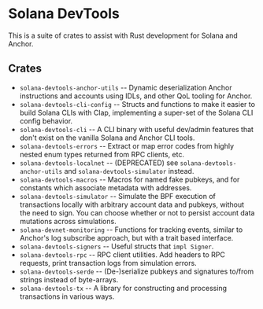 # Solana DevTools

This is a suite of crates to assist with Rust development for Solana and Anchor.

## Crates

- `solana-devtools-anchor-utils` -- Dynamic deserialization Anchor instructions and accounts using IDLs, and other QoL tooling for Anchor.
- `solana-devtools-cli-config` -- Structs and functions to make it easier to build Solana CLIs with Clap, implementing a super-set of the Solana CLI config behavior.
- `solana-devtools-cli` -- A CLI binary with useful dev/admin features that don't exist on the vanilla Solana and Anchor CLI tools.
- `solana-devtools-errors` -- Extract or map error codes from highly nested enum types returned from RPC clients, etc.
- `solana-devtools-localnet` -- (DEPRECATED) see `solana-devtools-anchor-utils` and `solana-devtools-simulator` instead.
- `solana-devtools-macros` -- Macros for named fake pubkeys, and for constants which associate metadata with addresses.
- `solana-devtools-simulator` -- Simulate the BPF execution of transactions locally with arbitrary account data and pubkeys, without the need to sign. You can choose whether or not to persist account data mutations across simulations.
- `solana-devnet-monitoring` -- Functions for tracking events, similar to Anchor's log subscribe approach, but with a trait based interface.
- `solana-devtools-signers` -- Useful structs that `impl Signer`.
- `solana-devtools-rpc` -- RPC client utilities. Add headers to RPC requests, print transaction logs from simulation errors.
- `solana-devtools-serde` -- (De-)serialize pubkeys and signatures to/from strings instead of byte-arrays.
- `solana-devtools-tx` -- A library for constructing and processing transactions in various ways.
